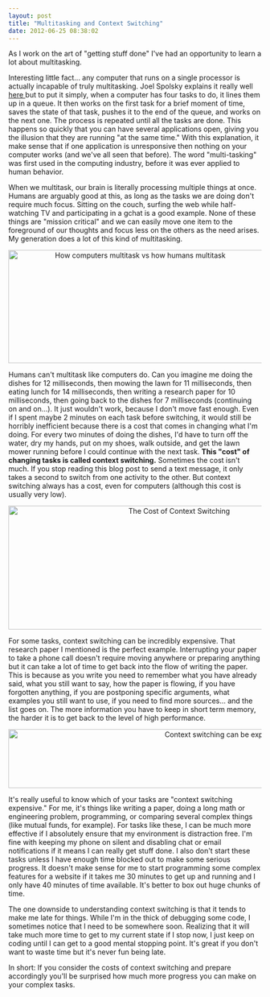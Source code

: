 ```yaml
---
layout: post
title: "Multitasking and Context Switching"
date: 2012-06-25 08:38:02
---
```


As I work on the art of "getting stuff done" I've had an opportunity to learn a lot about multitasking.

Interesting little fact... any computer that runs on a single processor is actually incapable of truly multitasking. Joel Spolsky explains it really well <a href="http://www.joelonsoftware.com/articles/fog0000000022.html" target="_blank" rel="noopener noreferrer" title="Task Switching... for computers and humans">here </a>but to put it simply, when a computer has four tasks to do, it lines them up in a queue. It then works on the first task for a brief moment of time, saves the state of that task, pushes it to the end of the queue, and works on the next one. The process is repeated until all the tasks are done. This happens so quickly that you can have several applications open, giving you the illusion that they are running "at the same time." With this explanation, it make sense that if one application is unresponsive then nothing on your computer works (and we've all seen that before). The word "multi-tasking" was first used in the computing industry, before it was ever applied to human behavior.

When we multitask, our brain is literally processing multiple things at once. Humans are arguably good at this, as long as the tasks we are doing don't require much focus. Sitting on the couch, surfing the web while half-watching TV and participating in a gchat is a good example. None of these things are "mission critical" and we can easily move one item to the foreground of our thoughts and focus less on the others as the need arises. My generation does a lot of this kind of multitasking.

<p style="text-align: center;">
  <img alt="How computers multitask vs how humans multitask" src="/assets/images/multitask1.jpg" style="width: 509px; height: 225px;" />
</p>

Humans can't multitask like computers do. Can you imagine me doing the dishes for 12 milliseconds, then mowing the lawn for 11 milliseconds, then eating lunch for 14 milliseconds, then writing a research paper for 10 milliseconds, then going back to the dishes for 7 milliseconds (continuing on and on...). It just wouldn't work, because I don't move fast enough. Even if I spent maybe 2 minutes on each task before switching, it would still be horribly inefficient because there is a cost that comes in changing what I'm doing. For every two minutes of doing the dishes, I'd have to turn off the water, dry my hands, put on my shoes, walk outside, and get the lawn mower running before I could continue with the next task. **This "cost" of changing tasks is called context switching.** Sometimes the cost isn't much. If you stop reading this blog post to send a text message, it only takes a second to switch from one activity to the other. But context switching always has a cost, even for computers (although this cost is usually very low).

<p style="text-align: center;">
  <img alt="The Cost of Context Switching" src="/assets/images/multitask2.jpg" style="width: 664px; height: 246px;" />
</p>

For some tasks, context switching can be incredibly expensive. That research paper I mentioned is the perfect example. Interrupting your paper to take a phone call doesn't require moving anywhere or preparing anything but it can take a lot of time to get back into the flow of writing the paper. This is because as you write you need to remember what you have already said, what you still want to say, how the paper is flowing, if you have forgotten anything, if you are postponing specific arguments, what examples you still want to use, if you need to find more sources... and the list goes on. The more information you have to keep in short term memory, the harder it is to get back to the level of high performance.

<p style="text-align: center;">
  <img alt="Context switching can be expensive!" src="/assets/images/multitask3.jpg" style="width: 849px; height: 117px;" />
</p>

It's really useful to know which of your tasks are "context switching expensive." For me, it's things like writing a paper, doing a long math or engineering problem, programming, or comparing several complex things (like mutual funds, for example). For tasks like these, I can be much more effective if I absolutely ensure that my environment is distraction free. I'm fine with keeping my phone on silent and disabling chat or email notifications if it means I can really get stuff done. I also don't start these tasks unless I have enough time blocked out to make some serious progress. It doesn't make sense for me to start programming some complex features for a website if it takes me 30 minutes to get up and running and I only have 40 minutes of time available. It's better to box out huge chunks of time.

The one downside to understanding context switching is that it tends to make me late for things. While I'm in the thick of debugging some code, I sometimes notice that I need to be somewhere soon. Realizing that it will take much more time to get to my current state if I stop now, I just keep on coding until I can get to a good mental stopping point. It's great if you don't want to waste time but it's never fun being late.

In short: If you consider the costs of context switching and prepare accordingly you'll be surprised how much more progress you can make on your complex tasks.